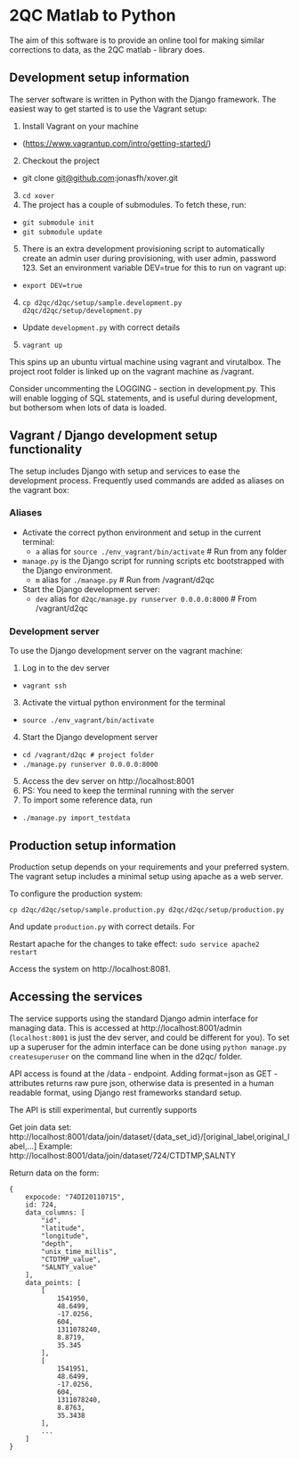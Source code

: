 

2QC Matlab to Python
====================

The aim of this software is to provide an online tool for making similar
corrections to data, as the 2QC matlab - library does.

Development setup information
-----------------------------

The server software is written in Python with the Django framework. The easiest
way to get started is to use the Vagrant setup:

1. Install Vagrant on your machine
  * (https://www.vagrantup.com/intro/getting-started/)
2. Checkout the project
  * git clone git@github.com:jonasfh/xover.git
3. `cd xover`
4. The project has a couple of submodules. To fetch these, run:
  * `git submodule init`
  * `git submodule update`
5. There is an extra development provisioning script to automatically create an
   admin user during provisioning, with user admin, password 123. Set an
   environment variable DEV=true for this to run on vagrant up:
  * `export DEV=true`
4. `cp d2qc/d2qc/setup/sample.development.py d2qc/d2qc/setup/development.py`
  * Update `development.py` with correct details
 5. `vagrant up`

This spins up an ubuntu virtual machine using vagrant and virutalbox. The
project root folder is linked up on the vagrant machine as /vagrant.

Consider uncommenting the LOGGING - section in development.py. This will enable
logging of SQL statements, and is useful during development, but bothersom when
lots of data is loaded.

Vagrant / Django development setup functionality
----------------------------------------------

The setup includes Django with setup and services to ease the development
process. Frequently used commands are added as aliases on the vagrant box:

### Aliases ###
* Activate the correct python environment and setup in the current terminal:
  * `a` alias for `source ./env_vagrant/bin/activate` # Run from any folder
* `manage.py` is the Django script for running scripts etc bootstrapped with
    the Django environment.
  * `m` alias for `./manage.py` # Run from /vagrant/d2qc
* Start the Django development server:
  * `dev` alias for `d2qc/manage.py runserver 0.0.0.0:8000` # From /vagrant/d2qc

### Development server ###
To use the Django development server on the vagrant machine:

1. Log in to the dev server
  * `vagrant ssh`
3. Activate the virtual python environment for the terminal
  * `source ./env_vagrant/bin/activate`
4. Start the Django development server
  * `cd /vagrant/d2qc # project folder`
  * `./manage.py runserver 0.0.0.0:8000`
5. Access the dev server on http://localhost:8001
6. PS: You need to keep the terminal running with the server
7. To import some reference data, run
  * `./manage.py import_testdata `



Production setup information
----------------------------
Production setup depends on your requirements and your preferred system. The
vagrant setup includes a minimal setup using apache as a web server.

To configure the production system:

`cp d2qc/d2qc/setup/sample.production.py d2qc/d2qc/setup/production.py`

And update `production.py` with correct details. For

Restart apache for the changes to take effect:
`sudo service apache2 restart`

Access the system on http://localhost:8081.


Accessing the services
----------------------

The service supports using the standard Django admin interface for managing
data. This is accessed at http://localhost:8001/admin (`localhost:8001` is just the
dev server, and could be different for you). To set up a superuser
for the admin interface can be done using `python manage.py createsuperuser`
on the command line when in the d2qc/ folder.

API access is found at the /data - endpoint. Adding format=json as
GET - attributes returns raw pure json, otherwise data is presented in a
human readable format, using Django rest frameworks standard setup.

The API is still experimental, but currently supports

Get join data set:
    http://localhost:8001/data/join/dataset/{data_set_id}/[original_label,original_label,...]
    Example: http://localhost:8001/data/join/dataset/724/CTDTMP,SALNTY

Return data on the form:

    {
        expocode: "74DI20110715",
        id: 724,
        data_columns: [
            "id",
            "latitude",
            "longitude",
            "depth",
            "unix_time_millis",
            "CTDTMP_value",
            "SALNTY_value"
        ],
        data_points: [
            [
                1541950,
                48.6499,
                -17.0256,
                604,
                1311078240,
                8.8719,
                35.345
            ],
            [
                1541951,
                48.6499,
                -17.0256,
                604,
                1311078240,
                8.8763,
                35.3438
            ],
            ...
        ]
    }
